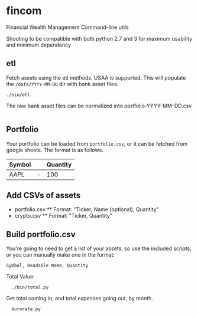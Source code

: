 # fincom
Financial Wealth Management Command-line utils

Shooting to be compatible with both python 2.7 and 3 for maximum usability 
and minimum dependency


## etl

Fetch assets using the etl methods. USAA is supported.
This will populate the `/data/YYYY-MM-DD` dir with bank asset files.

```
./bin/etl
```

The raw bank asset files can be normalized into portfolio-YYYY-MM-DD.csv

```
```


## Portfolio

Your portfolio can be loaded from `portfolio.csv`, or it can be fetched from google sheets.
The format is as follows.

| Symbol  | | Quantity |
|---------|-|----------|
| AAPL    |-|      100 |


## Add CSVs of assets 
* portfolio.csv
** Format: "Ticker, Name (optional), Quantity"
* crypto.csv
** Format: "Ticker, Quantity"


## Build portfolio.csv
You're going to need to get a list of your assets, so 
use the included scripts, or you can manually make one 
in the format:

```
Symbol, Readable Name, Quantity
```


Total Value:

```
  ./bin/total.py
```

Get total coming in, and total expenses going out, by month.

```
  burnrate.py
```
